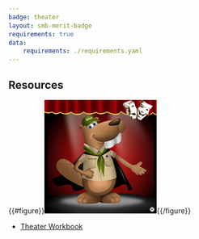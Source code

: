 ```yaml
---
badge: theater
layout: smb-merit-badge
requirements: true
data:
    requirements: ./requirements.yaml
---
```


## Resources

{{#figure}}<img src="theater-bucky.jpg" class="W(100%)" />{{/figure}}
* [Theater Workbook](theater-workbook.pdf)
